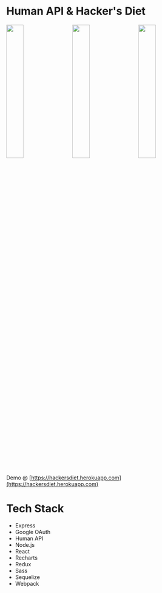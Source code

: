 # Human API & Hacker's Diet

<img src="https://cloud.githubusercontent.com/assets/394393/19215834/9b019b40-8d5d-11e6-80cc-abaa49a2eb75.png" width="30%"></img>
<img height="0" width="3%">
<img src="https://cloud.githubusercontent.com/assets/394393/19215890/11b50a6e-8d5f-11e6-955d-42089fe5cf92.png" width="30%"></img>
<img height="0" width="3%">
<img src="https://cloud.githubusercontent.com/assets/394393/19215837/9fd687ac-8d5d-11e6-803b-611682af6226.png" width="30%"></img>

Demo @ [https://hackersdiet.herokuapp.com](https://hackersdiet.herokuapp.com)

# Tech Stack

* Express
* Google OAuth
* Human API
* Node.js
* React
* Recharts
* Redux
* Sass
* Sequelize
* Webpack
